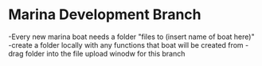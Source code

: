 # Marina Development Branch

-Every new marina boat needs a folder "files to (insert name of boat here)"
-create a folder locally with any functions that boat will be created from 
-drag folder into the file upload winodw for this branch
